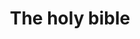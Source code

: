---
pid: MX138
title: The holy bible
location_transcription: next to the afro pick+Rizzo statue
zipcode: '19143'
outside_phl: 
neighborhood: University City
age: '60'
age_range: 60-69
instagram: 
image_file_name: MX_138.jpg
proposal_transcription: |-
  A statue of the holy bible
  Basic Instruction Before Leaving Earth
topic: Religion
topic_summary: '0'
type: Sculpture Statue
keywords_other: 
credit: Theresa Tibbett
image_labels: 
twitter: 
facebook: 
permalink: "/monuments/mx138/"
layout: item-page
---